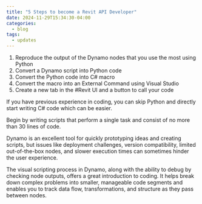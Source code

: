 ```yaml
---
title: "5 Steps to become a Revit API Developer"
date: 2024-11-29T15:34:30-04:00
categories:
  - blog
tags:
  - updates
---
```


1. Reproduce the output of the Dynamo nodes that you use the most using Python
2. Convert a Dynamo script into Python code
3. Convert the Python code into C# macro
4. Convert the macro into an External Command using Visual Studio
5. Create a new tab in the #Revit UI and a button to call your code

If you have previous experience in coding, you can skip Python and directly start writing C# code which can be easier.

Begin by writing scripts that perform a single task and consist of no more than 30 lines of code.

Dynamo is an excellent tool for quickly prototyping ideas and creating scripts, but issues like deployment challenges, version compatibility, limited out-of-the-box nodes, and slower execution times can sometimes hinder the user experience.

The visual scripting process in Dynamo, along with the ability to debug by checking node outputs, offers a great introduction to coding. It helps break down complex problems into smaller, manageable code segments and enables you to track data flow, transformations, and structure as they pass between nodes.